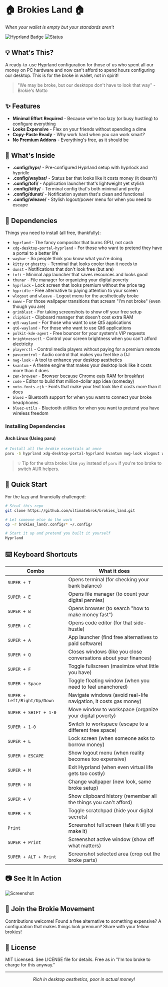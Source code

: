 # 🏠 Brokies Land 🏠

_When your wallet is empty but your standards aren't_

![Hyprland Badge](https://img.shields.io/badge/WM-Hyprland-blue) ![Status](https://img.shields.io/badge/Status-Broke%20But%20Beautiful-green)

## 💡 What's This?

A ready-to-use Hyprland configuration for those of us who spent all our money on PC hardware and now can't afford to spend hours configuring our desktop. This is for the broke in wallet, not in spirit!

> "We may be broke, but our desktops don't have to look that way" - Brokie's Motto

## ✨ Features

- **Minimal Effort Required** - Because we're too lazy (or busy hustling) to configure everything
- **Looks Expensive** - Flex on your friends without spending a dime
- **Copy-Paste Ready** - Why work hard when you can work smart?
- **No Premium Addons** - Everything's free, as it should be

## 📂 What's Inside

- **.config/hypr/** - Pre-configured Hyprland setup with hyprlock and hypridle
- **.config/waybar/** - Status bar that looks like it costs money (it doesn't)
- **.config/tofi/** - Application launcher that's lightweight yet stylish
- **.config/kitty/** - Terminal config that's both minimal and pretty
- **.config/dunst/** - Notification system that's clean and functional
- **.config/wleave/** - Stylish logout/power menu for when you need to escape

## 🔧 Dependencies

Things you need to install (all free, thankfully):
- `hyprland` - The fancy compositor that burns GPU, not cash
- `xdg-desktop-portal-hyprland` - For those who want to pretend they have a portal to a better life
- `waybar` - So people think you know what you're doing
- `kitty` or `ghostty` - Terminal that looks cooler than it needs to
- `dunst` - Notifications that don't look free (but are)
- `tofi` - Minimal app launcher that saves resources and looks good
- `thunar` - File manager for organizing your digital poverty
- `hyprlock` - Lock screen that looks premium without the price tag
- `hypridle` - Free alternative to paying attention to your screen
- `wlogout` and `wleave` - Logout menu for the aesthetically broke
- `swww` - For those wallpaper transitions that scream "I'm not broke" (even though you are)
- `grimblast` - For taking screenshots to show off your free setup
- `cliphist` - Clipboard manager that doesn't cost extra RAM
- `qt5-wayland` - For those who want to use Qt5 applications
- `qt6-wayland` - For those who want to use Qt6 applications
- `polkit-kde-agent` - Free bouncer for your system's VIP requests
- `brightnessctl` - Control your screen brightness when you can't afford electricity
- `playerctl` - Control media players without paying for a premium remote
- `pavucontrol` - Audio control that makes you feel like a DJ
- `nwg-look` - A tool to enhance your desktop aesthetics
- `kvantum` - A theme engine that makes your desktop look like it costs more than it does
- `zen-browser` - Browser because Chrome eats RAM for breakfast
- `code` - Editor to build that million-dollar app idea (someday)
- `noto-fonts-cjk` - Fonts that make your text look like it costs more than it does
- `bluez` - Bluetooth support for when you want to connect your broke headphones
- `bluez-utils` - Bluetooth utilities for when you want to pretend you have wireless freedom

### Installing Dependencies

#### Arch Linux (Using paru)

```bash
# Install all the brokie essentials at once
paru -S hyprland xdg-desktop-portal-hyprland kvantum nwg-look wlogout waybar tofi kitty ghostty dunst wleave-git swww brightnessctl pavucontrol grimblast-git cliphist hyprlock hypridle playerctl polkit-kde-agent thunar zen-browser-bin visual-studio-code-bin noto-fonts-cjk bluez bluez-utils qt5-wayland qt6-wayland
```

> 💡 Tip for the ultra broke: Use `yay` instead of `paru` if you're too broke to switch AUR helpers.

## 🚀 Quick Start

For the lazy and financially challenged:

```bash
# Steal this repo
git clone https://github.com/ultimatebrok/brokies_land.git

# Let someone else do the work
cp -r brokies_land/.config/* ~/.config/

# Start it up and pretend you built it yourself
Hyprland
```

## ⌨️ Keyboard Shortcuts

| Combo | What it does |
|-------|--------------|
| `SUPER + T` | Opens terminal (for checking your bank balance) |
| `SUPER + E` | Opens file manager (to count your digital pennies) |
| `SUPER + B` | Opens browser (to search "how to make money fast") |
| `SUPER + C` | Opens code editor (for that side-hustle) |
| `SUPER + A` | App launcher (find free alternatives to paid software) |
| `SUPER + Q` | Closes windows (like you close conversations about your finances) |
| `SUPER + F` | Toggle fullscreen (maximize what little you have) |
| `SUPER + Space` | Toggle floating window (when you need to feel unanchored) |
| `SUPER + Left/Right/Up/Down` | Navigate windows (avoid real-life navigation, it costs gas money) |
| `SUPER + SHIFT + 1-0` | Move window to workspace (organize your digital poverty) |
| `SUPER + 1-0` | Switch to workspace (escape to a different free space) |
| `SUPER + L` | Lock screen (when someone asks to borrow money) |
| `SUPER + ESCAPE` | Show logout menu (when reality becomes too expensive) |
| `SUPER + M` | Exit Hyprland (when even virtual life gets too costly) |
| `SUPER + N` | Change wallpaper (new look, same broke setup) |
| `SUPER + V` | Show clipboard history (remember all the things you can't afford) |
| `SUPER + S` | Toggle scratchpad (hide your digital secrets) |
| `Print` | Screenshot full screen (fake it till you make it) |
| `SUPER + Print` | Screenshot active window (show off what matters) |
| `SUPER + ALT + Print` | Screenshot selected area (crop out the broke parts) |

## 📷 See It In Action

![Screenshot](https://raw.githubusercontent.com/ultimatebrok/brokies_land/main/screenshots/desktop.png)

## 💪 Join the Brokie Movement

Contributions welcome! Found a free alternative to something expensive? A configuration that makes things look premium? Share with your fellow brokies!

## 📜 License

MIT Licensed. See LICENSE file for details. Free as in "I'm too broke to charge for this anyway."

---

<p align="center"><i>Rich in desktop aesthetics, poor in actual money!</i></p>
